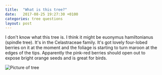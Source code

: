 ```yaml
---
title:  "What is this tree?"
date:   2017-08-25 19:27:30 +0100
categories: tree questions
layout: post
---
```


I don't know what this tree is. I think it might be euonymus hamiltonianus
(spindle tree). It's in the Celastraceae family. It's got lovely four-lobed
berries on it at the moment and the foliage is starting to turn maroon at the
edges of the tips. Apparently the pink-red berries should open out to expose
bright orange seeds and is great for birds. 

![Picture of tree](https://farm5.staticflickr.com/4353/36523995536_2c2f0700e9_z.jpg)
